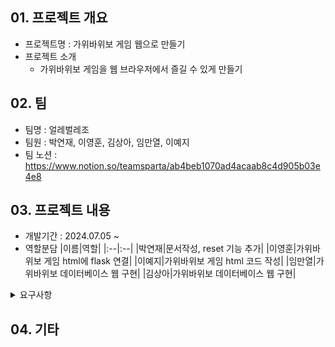 ## 01. 프로젝트 개요
- 프로젝트명 : 가위바위보 게임 웹으로 만들기
- 프로젝트 소개
  - 가위바위보 게임을 웹 브라우저에서 즐길 수 있게 만들기
 
## 02. 팀
- 팀명 : 얼레벌레조
- 팀원 : 박연재, 이영훈, 김상아, 임만열, 이예지
- 팀 노션 : https://www.notion.so/teamsparta/ab4beb1070ad4acaab8c4d905b03e4e8 

## 03. 프로젝트 내용
- 개발기간 : 2024.07.05 ~
- 역할분담
  |이름|역할|
  |:--|:--|
  |박연재|문서작성, reset 기능 추가|
  |이영훈|가위바위보 게임 html에 flask 연결|
  |이예지|가위바위보 게임 html 코드 작성|
  |임만열|가위바위보 데이터베이스 웹 구현|
  |김상아|가위바위보 데이터베이스 웹 구현|

<details>
  <summary> 요구사항 </summary>
  <div markdown-"1">
    <div>
      <p>&emsp; 1. 가위바위보 게임의 입출력을 Flask와 HTML을 이용하도록 제작</p>
      <p>&emsp;&emsp; a.HTML form을 통해 입력을 받기 </p>
      <p>&emsp;&emsp; b. Flask 내부에서 로직을 처리한 후 HTML에 출력되도록 구성</p>
      <p>&emsp; 2. SQLite로 가위바위보 게임 전적을 저장</p>
      <p>&emsp; 3. HTML에 슴/무/패 통계와 게임의 기록을 표시</p>
      <p>&emsp; 4. (option) css/Bootstrap을 이용해서 가위바위보 게임 꾸미기</p>
    </div>
    <br>
    <details>
      <summary> 과제 평가 항목 </summary>
      <div markdown="2">
        <div>
          - html form을 이용해서 사용자의 입력을 받을 수 있는가?
          - input으로 받은 값을 string에서 int로 바꿀 수 있는가?
          - if문을 이용해서 조건에 따른 코드 실행을 바꿀 수 있는가?
          - flask에서 html을 통해 원하는 값을 표시할 수 있는가?
        </div>
      </div>
    </details>
  </div>
</details>

## 04. 기타
